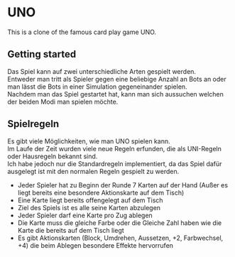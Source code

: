 # UNO
This is a clone of the famous card play game UNO.

## Getting started
Das Spiel kann auf zwei unterschiedliche Arten gespielt werden.<br>
Entweder man tritt als Spieler gegen eine beliebige Anzahl an Bots an oder man lässt die Bots in einer Simulation 
gegeneinander spielen.<br>
Nachdem man das Spiel gestartet hat, kann man sich aussuchen welchen der beiden Modi man spielen möchte.

## Spielregeln
Es gibt viele Möglichkeiten, wie man UNO spielen kann. <br>
Im Laufe der Zeit wurden viele neue Regeln erfunden, die als UNI-Regeln oder Hausregeln bekannt sind. <br>
Ich habe jedoch nur die Standardregeln implementiert, da das Spiel dafür ausgelegt ist mit den normalen Regeln gespielt 
zu werden.<br>

- Jeder Spieler hat zu Beginn der Runde 7 Karten auf der Hand (Außer es liegt bereits eine besondere Aktionskarte auf dem Tisch)
- Eine Karte liegt bereits offengelegt auf dem Tisch
- Ziel des Spiels ist es alle seine Karten abzulegen
- Jeder Spieler darf eine Karte pro Zug ablegen
- Die Karte muss die gleiche Farbe oder die Gleiche Zahl haben wie die Karte die bereits auf dem Tisch liegt
- Es gibt Aktionskarten (Block, Umdrehen, Aussetzen, +2, Farbwechsel, +4) die beim Ablegen besondere Effekte hervorrufen
